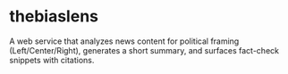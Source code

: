 # thebiaslens
A web service that analyzes news content for political framing (Left/Center/Right), generates a short summary, and surfaces fact-check snippets with citations.
